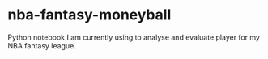 # nba-fantasy-moneyball
Python notebook I am currently using to analyse and evaluate player for my NBA fantasy league.
